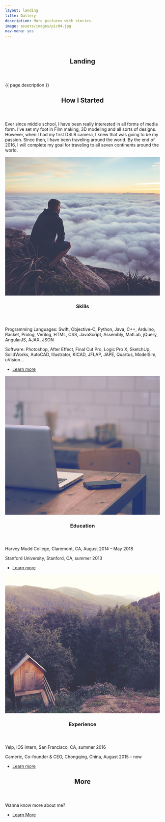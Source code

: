 ```yaml
---
layout: landing
title: Gallery
description: More pictures with stories.
image: assets/images/pic04.jpg
nav-menu: yes
---
```


<!-- Banner -->
<!-- Note: The "styleN" class below should match that of the header element. -->
<section id="banner" class="style2">
	<div class="inner">
		<span class="image">
			<img src="{{ site.baseurl }}/{{ page.image }}" alt="" />
		</span>
		<header class="major">
			<h1>Landing</h1>
		</header>
		<div class="content">
			<p>{{ page.description }}</p>
		</div>
	</div>
</section>

<!-- Main -->
<div id="main">

<!-- One -->
<section id="one">
	<div class="inner">
		<header class="major">
			<h2>How I Started</h2>
		</header>
		<p>Ever since middle school, I have been really interested in all forms of media form. I’ve set my foot in Film making, 3D modeling and all sorts of designs. However, when I had my first DSLR camera, I knew that was going to be my passion. Since then, I have been traveling around the world. By the end of 2016, I will complete my goal for traveling to all seven continents around the world.</p>
	</div>
</section>

<!-- Two -->
<section id="two" class="spotlights">
	<section>
		<a href="generic.html" class="image">
			<img src="assets/images/pic08.jpg" alt="" data-position="center center" />
		</a>
		<div class="content">
			<div class="inner">
				<header class="major">
					<h3>Skills</h3>
				</header>
				<p>Programming Languages: Swift, Objective-C, Python, Java, C++, Arduino, Racket, Prolog, Verilog, HTML, CSS, JavaScript, Assembly, MatLab, jQuery, AngularJS, AJAX, JSON</p>
				<p>Software: Photoshop, After Effect, Final Cut Pro, Logic Pro X, SketchUp, SolidWorks, AutoCAD, Illustrator, KiCAD, JFLAP, JAPE, Quartus, ModelSim, uVision...</p>
				<ul class="actions">
					<li><a href="generic.html" class="button">Learn more</a></li>
				</ul>
			</div>
		</div>
	</section>
	<section>
		<a href="generic.html" class="image">
			<img src="assets/images/pic09.jpg" alt="" data-position="top center" />
		</a>
		<div class="content">
			<div class="inner">
				<header class="major">
					<h3>Education</h3>
				</header>
				<p>Harvey Mudd College, Claremont, CA, August 2014 – May 2018</p>
				<p>Stanford University, Stanford, CA, summer 2013</p>
				<ul class="actions">
					<li><a href="generic.html" class="button">Learn more</a></li>
				</ul>
			</div>
		</div>
	</section>
	<section>
		<a href="generic.html" class="image">
			<img src="assets/images/pic10.jpg" alt="" data-position="25% 25%" />
		</a>
		<div class="content">
			<div class="inner">
				<header class="major">
					<h3>Experience</h3>
				</header>
				<p>Yelp, iOS intern, San Francisco, CA, summer 2016</p>
				<p>Cameric, Co-founder & CEO, Chongqing, China, August 2015 – now</p>
				<ul class="actions">
					<li><a href="generic.html" class="button">Learn more</a></li>
				</ul>
			</div>
		</div>
	</section>
</section>

<!-- Three -->
<section id="three">
	<div class="inner">
		<header class="major">
			<h2>More</h2>
		</header>
		<p>Wanna know more about me?</p>
		<ul class="actions">
			<li><a href="generic.html" class="button next">Learn More</a></li>
		</ul>
	</div>
</section>

</div>
